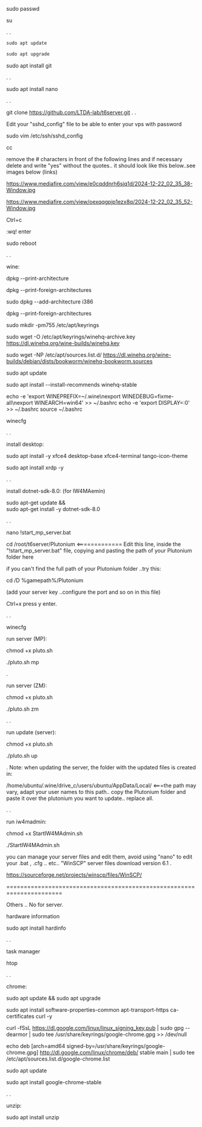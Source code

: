 sudo passwd

su

.
.


```c++
sudo apt update
```

```c++
sudo apt upgrade
```

sudo apt install git

.
.


sudo apt install nano

.
.


git clone https://github.com/LTDA-lab/t6server.git
.
.


Edit your "sshd_config" file to be able to enter your vps with password

sudo vim /etc/ssh/sshd_config

cc


remove the # characters in front of the following lines and if necessary delete and write "yes" without the quotes.. it should look like this below..see images below (links)

https://www.mediafire.com/view/e0cqddnrh6siq1d/2024-12-22_02_35_38-Window.jpg

https://www.mediafire.com/view/oexqqgpjp1ezx8q/2024-12-22_02_35_52-Window.jpg


Ctrl+c

:wq! enter

sudo reboot


.
.


wine:


dpkg --print-architecture

dpkg --print-foreign-architectures

sudo dpkg --add-architecture i386

dpkg --print-foreign-architectures

sudo mkdir -pm755 /etc/apt/keyrings

sudo wget -O /etc/apt/keyrings/winehq-archive.key https://dl.winehq.org/wine-builds/winehq.key

sudo wget -NP /etc/apt/sources.list.d/ https://dl.winehq.org/wine-builds/debian/dists/bookworm/winehq-bookworm.sources

sudo apt update

sudo apt install --install-recommends winehq-stable


echo -e 'export WINEPREFIX=~/.wine\nexport WINEDEBUG=fixme-all\nexport WINEARCH=win64' >> ~/.bashrc
echo -e 'export DISPLAY=:0' >> ~/.bashrc
source ~/.bashrc

winecfg

.
.

install desktop:

sudo apt install -y xfce4 desktop-base xfce4-terminal tango-icon-theme

sudo apt install xrdp -y

.
.


install dotnet-sdk-8.0: (for IW4MAemin)

sudo apt-get update && \
sudo apt-get install -y dotnet-sdk-8.0


.
.

nano !start_mp_server.bat


cd /root/t6server/Plutonium     <============= Edit this line, inside the "!start_mp_server.bat" file, copying and pasting the path of your Plutonium folder here 

if you can't find the full path of your Plutonium folder ..try this:

cd /D %gamepath%/Plutonium


(add your server key ..configure the port and so on in this file)

Ctrl+x press y enter.

.
.


winecfg

run server (MP):

chmod +x pluto.sh

./pluto.sh mp

.

run server (ZM):

chmod +x pluto.sh

./pluto.sh zm


.
.

run update (server):

chmod +x pluto.sh

./pluto.sh up

.
Note: when updating the server, the folder with the updated files is created in:

/home/ubuntu/.wine/drive_c/users/ubuntu/AppData/Local/  <===the path may vary, adapt your user names to this path.. copy the Plutonium folder and paste it over the plutonium you want to update.. replace all.

.
.



run iw4madmin:

chmod +x StartIW4MAdmin.sh

./StartIW4MAdmin.sh


you can manage your server files and edit them, avoid using "nano" to edit your .bat , .cfg .. etc.. "WinSCP" server files download version 6.1  .

https://sourceforge.net/projects/winscp/files/WinSCP/


======================================================================


Others .. No for server.

hardware information

sudo apt install hardinfo

.
.

task manager

htop

.
.


chrome:

sudo apt update && sudo apt upgrade

sudo apt install software-properties-common apt-transport-https ca-certificates curl -y

curl -fSsL https://dl.google.com/linux/linux_signing_key.pub | sudo gpg --dearmor | sudo tee /usr/share/keyrings/google-chrome.gpg >> /dev/null

echo deb [arch=amd64 signed-by=/usr/share/keyrings/google-chrome.gpg] http://dl.google.com/linux/chrome/deb/ stable main | sudo tee /etc/apt/sources.list.d/google-chrome.list

sudo apt update

sudo apt install google-chrome-stable

.
.


unzip:

sudo apt install unzip
